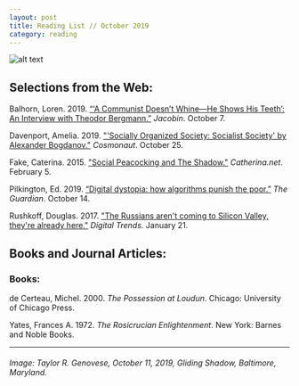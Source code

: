 ```yaml
---
layout: post
title: Reading List // October 2019
category: reading
---
```


![alt text](https://trgenovese.github.io/blog/images/oct19reading.jpg)

## Selections from the Web:
Balhorn, Loren. 2019. [“‘A Communist Doesn’t Whine—He Shows His Teeth’: An Interview with Theodor Bergmann.”](https://www.jacobinmag.com/2019/10/theodor-bergmann-german-communist-world-war-ii?fbclid=IwAR0gMyMdEqJbZxT5U5hrEwGvh1Ht-IWEtL9mF9EcHrZtTrqPRSlznB-Hs_w) *Jacobin*. October 7.

Davenport, Amelia. 2019. ["'Socially Organized Society: Socialist Society' by Alexander Bogdanov."](https://cosmonaut.blog/2019/10/25/socially-organized-society-socialist-society-by-alexander-bogdanov/) *Cosmonaut*. October 25.

Fake, Caterina. 2015. ["Social Peacocking and The Shadow."](https://caterina.net/2015/02/05/social-peacocking-and-the-shadow/) *Catherina.net*. February 5.

Pilkington, Ed. 2019. [“Digital dystopia: how algorithms punish the poor.”](https://www.theguardian.com/technology/2019/oct/14/automating-poverty-algorithms-punish-poor?CMP=share_btn_link) *The Guardian*. October 14.

Rushkoff, Douglas. 2017. ["The Russians aren't coming to Silicon Valley, they're already here."](https://www.digitaltrends.com/opinion/russians-arent-coming-to-silicon-valley-theyre-already-here/) *Digital Trends*. January 21.

## Books and Journal Articles:

### Books:
de Certeau, Michel. 2000. *The Possession at Loudun*. Chicago: University of Chicago Press.

Yates, Frances A. 1972. *The Rosicrucian Enlightenment*. New York: Barnes and Noble Books.

___
###### Image: Taylor R. Genovese, October 11, 2019, Gliding Shadow, Baltimore, Maryland.
